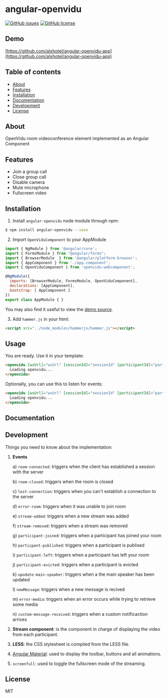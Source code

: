 # angular-openvidu
[![GitHub issues](https://img.shields.io/github/issues/openvidu/angular-openvidu.svg)](https://github.com/openvidu/angular-openvidu/issues)
[![GitHub license](https://img.shields.io/badge/license-MIT-blue.svg)](https://raw.githubusercontent.com/openvidu/angular-openvidu/master/LICENSE)

## Demo

[https://github.com/alxhotel/angular-openvidu-app](https://github.com/alxhotel/angular-openvidu-app)

## Table of contents

- [About](#about)
- [Features](#features)
- [Installation](#installation)
- [Documentation](#documentation)
- [Development](#development)
- [License](#licence)

## About

OpenVidu room videoconference element implemented as an Angular Component

## Features

  - Join a group call
  - Close group call
  - Disable camera
  - Mute microphone
  - Fullscreen video

## Installation

1. Install `angular-openvidu` node module through npm:

```bash
$ npm install angular-openvidu --save
```

2. Import `OpenViduComponent` to your AppModule

```js
import { NgModule } from '@angular/core';
import { FormsModule } from "@angular/forms";
import { BrowserModule  } from '@angular/platform-browser';
import { AppComponent } from './app.component';
import { OpenViduComponent } from 'openvidu-webcomponent';

@NgModule({
  imports: [BrowserModule, FormsModule, OpenViduComponent],
  declarations: [AppComponent],
  bootstrap: [ AppComponent ]
})
export class AppModule { }
```

You may also find it useful to view the [demo source](https://github.com/alxhotel/angular-openvidu-app/blob/master/src/app/app.component.ts).

3. Add `hammer.js` in your html:

```html
<script src="../node_modules/hammerjs/hammer.js"></script>
```

## Usage

You are ready. Use it in your template:

```html
<openvidu [wsUrl]="wsUrl" [sessionId]="sessionId" [participantId]="participantId">
  Loading openvidu...
</openvidu>
```

Optionally, you can use this to listen for events:

```html
<openvidu [wsUrl]="wsUrl" [sessionId]="sessionId" [participantId]="participantId" (change)="onChange($event)">
  Loading openvidu...
</openvidu>
```

## Documentation


## Development

  Things you need to know about the  implementation:
  
  1. **Events**
  
      a) `room-connected`: triggers when the client has established a session with the server
      
      b) `room-closed`: triggers when the room is closed
      
      c) `lost-connection`: triggers when you can't establish a connection to the server
      
      d) `error-room`: triggers when it was unable to join room
      
      e) `stream-added`: triggers when a new stream was added
      
      f) `stream-removed`: triggers when a stream was removed
      
      g) `participant-joined`: triggers when a participant has joined your room
      
      h) `particpant-published`: triggers when a participant is publised
      
      i) `participant-left`: triggers when a participant has left your room
      
      j) `participant-evicted`: triggers when a participant is evicted
      
      k) `upodate-main-speaker`: triggers when a the main speaker has been updated
      
      l) `newMessage`: triggers when a new message is recived
      
      m) `error-media`: triggers when an error occurs while trying to retrieve some media
            
      n) `custom-message-received`: triggers when a custom notificaction arrives
      
      
  2. **Stream component**: is the component in charge of displaying the video from each participant.
  
  3. **LESS**: the CSS stylesheet is compiled from the LESS file.
  
  4. [Angular Material](https://github.com/angular/material2): used to display the toolbar, buttons and all animations.

  5. `screenfull`: used to toggle the fullscreen mode of the streaming.


## License

MIT
